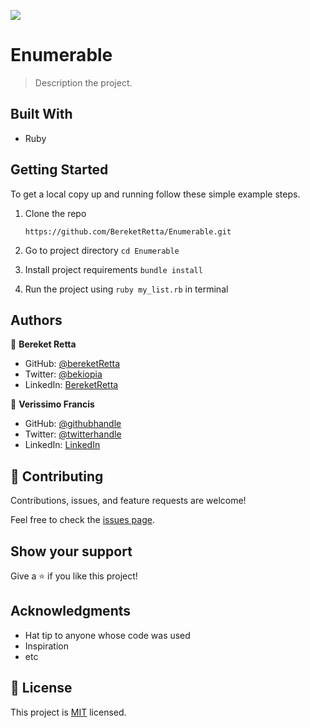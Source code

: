 ![](https://img.shields.io/badge/Microverse-blueviolet)

# Enumerable

> Description the project.


## Built With

- Ruby

## Getting Started

To get a local copy up and running follow these simple example steps.

1. Clone the repo
   ```
   https://github.com/BereketRetta/Enumerable.git
   ```

2. Go to project directory `cd Enumerable`

3. Install project requirements `bundle install`

3. Run the project using `ruby my_list.rb` in terminal



## Authors

👤 **Bereket Retta**

- GitHub: [@bereketRetta](https://github.com/bereketretta)
- Twitter: [@bekiopia](https://twitter.com/bekiopia)
- LinkedIn: [BereketRetta](https://linkedin.com/in/bereket-retta)

👤 **Verissimo Francis**

- GitHub: [@githubhandle](https://github.com/VTY1999)
- Twitter: [@twitterhandle](https://twitter.com/verissimoty?s=09)
- LinkedIn: [LinkedIn](https://www.linkedin.com/in/francis-o-verissimo/)

## 🤝 Contributing

Contributions, issues, and feature requests are welcome!

Feel free to check the [issues page](../../issues/).

## Show your support

Give a ⭐️ if you like this project!

## Acknowledgments

- Hat tip to anyone whose code was used
- Inspiration
- etc

## 📝 License

This project is [MIT](./MIT.md) licensed.
